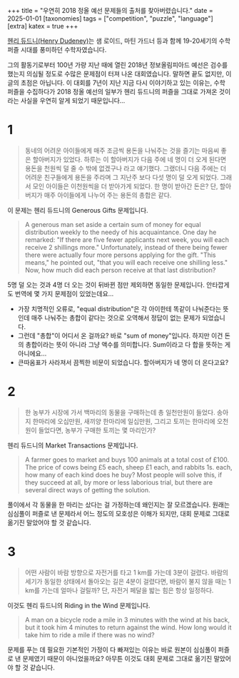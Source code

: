 +++
title = "우연히 2018 정올 예선 문제들의 출처를 찾아버렸습니다."
date = 2025-01-01
[taxonomies]
tags = ["competition", "puzzle", "language"]
[extra]
katex = true
+++

[헨리 듀드니(Henry Dudeney)](https://en.wikipedia.org/wiki/Henry_Dudeney)는
샘 로이드, 마틴 가드너 등과 함께 19-20세기의 수학 퍼즐 시대를 풍미하던 수학자였습니다.

그의 활동기로부터 100년 가량 지난 때에 열린
2018년 정보올림피아드 예선은 검수를 했는지 의심될 정도로 수많은 문제점이 터져 나온 대회였습니다.
말하면 끝도 없지만, 이 글의 초점은 아닙니다.
이 대회를 7년이 지난 지금 다시 이야기하고 있는 이유는, 수학 퍼즐을 수집하다가 2018 정올 예선의
일부가 헨리 듀드니의 퍼즐을 그대로 가져온 것이라는 사실을 우연히 알게 되었기 때문입니다...

# 1
> 동네의 어려운 아이들에게 매주 조금씩 용돈을 나눠주는 것을 즐기는 마음씨 좋은 할아버지가 있었다. 하루는 이 할아버지가 다음 주에 네 명이 더 오게 된다면 용돈을 천원씩 덜 줄 수 밖에 없겠구나 라고 얘기했다. 그랬더니 다음 주에는 더 어려운 친구들에게 용돈을 주라며 그 지난주 보다 다섯 명이 덜 오게 되었다. 그래서 모인 아이들은 이천원씩을 더 받아가게 되었다. 한 명이 받아간 돈은? 단, 할아버지가 매주 아이들에게 나누어 주는 용돈의 총합은 같다.

이 문제는 헨리 듀드니의 Generous Gifts 문제입니다.

> A generous man set aside a certain sum of money for equal distribution weekly to the needy of his acquaintance. One day he remarked: "If there are five fewer applicants next week, you will each receive 2 shillings more." Unfortunately, instead of there being fewer there were actually four more persons applying for the gift. "This means," he pointed out, "that you will each receive one shilling less." Now, how much did each person receive at that last distribution?

5명 덜 오는 것과 4명 더 오는 것이 뒤바뀐 점만 제외하면 동일한 문제입니다.
안타깝게도 번역에 몇 가지 문제점이 있었는데요...
- 가장 치명적인 오류로, "equal distribution"은 각 아이한테 똑같이 나눠준다는 뜻인데
매주 나눠주는 총합이 같다는 것으로 오역해서 정답이 없는 문제가 되었습니다.
- 그런데 "총합"이 어디서 온 걸까요? 바로 "sum of money"입니다.
하지만 이건 돈의 총합이라는 뜻이 아니라 그냥 액수를 의미합니다.
Sum이라고 다 합을 뜻하는 게 아니에요...
- 큰따옴표가 사라져서 끔찍한 비문이 되었습니다. 할아버지가 네 명이 더 온다고요?

# 2
> 한 농부가 시장에 가서 백마리의 동물을 구매하는데 총 일천만원이 들었다. 송아지 한마리에 오십만원, 새끼양 한마리에 일십만원, 그리고 토끼는 한마리에 오천원이 들었다면, 농부가 구매한 토끼는 몇 마리인가?

헨리 듀드니의 Market Transactions 문제입니다.

> A farmer goes to market and buys 100 animals at a total cost of £100. The price of cows being £5 each, sheep £1 each, and rabbits 1s. each, how many of each kind does he buy? Most people will solve this, if they succeed at all, by more or less laborious trial, but there are several direct ways of getting the solution.

풀이에서 각 동물을 한 마리는 샀다는 걸 가정하는데 왜인지는 잘 모르겠습니다.
원래는 심심풀이 퍼즐로 낸 문제라서 어느 정도의 모호성은 이해가 되지만,
대회 문제로 그대로 옮기진 말았어야 할 것 같습니다.

# 3
> 어떤 사람이 바람 방향으로 자전거를 타고 1 km를 가는데 3분이 걸렸다. 바람의 세기가 동일한 상태에서 돌아오는 길은 4분이 걸렸다면, 바람이 불지 않을 때는 1 km를 가는데 얼마나 걸릴까? 단, 자전거 페달을 밟는 힘은 항상 일정하다.

이것도 헨리 듀드니의 Riding in the Wind 문제입니다.

> A man on a bicycle rode a mile in 3 minutes with the wind at his back, but it took him 4 minutes to return against the wind. How long would it take him to ride a mile if there was no wind?

문제를 푸는 데 필요한 기본적인 가정이 다 빠져있는 이유는 바로
원본이 심심풀이 퍼즐로 낸 문제였기 때문이 아니었을까요?
아무튼 이것도 대회 문제로 그대로 옮기진 말았어야 할 것 같습니다.
